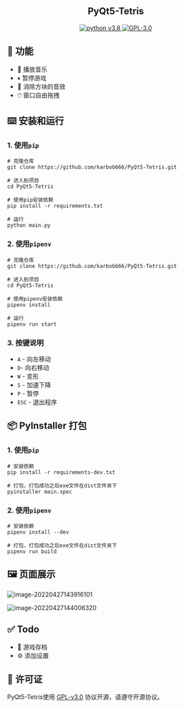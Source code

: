<h2 align="center">PyQt5-Tetris</h2>

<p align="center">
    <a href="https://img.shields.io/github/pipenv/locked/python-version/karbob666/pyqt5-tetris">
        <img src="https://img.shields.io/github/pipenv/locked/python-version/karbob666/pyqt5-tetris" alt="python v3.8" />
    </a>
    <a href="https://img.shields.io/github/license/karbob666/PyQt5-Tetris">
        <img src="https://img.shields.io/github/license/karbob666/PyQt5-Tetris" alt="GPL-3.0" />
    </a>
</p>

## 📝 功能

- 🎵 播放音乐
- ⏸︎ 暂停游戏
- 🎸 消除方块的音效
- 🖱️ 窗口自由拖拽

## ⌨️ 安装和运行

### 1. 使用`pip`

```shell
# 克隆仓库
git clone https://github.com/karbob666/PyQt5-Tetris.git

# 进入到项目
cd PyQt5-Tetris

# 使用pip安装依赖
pip install -r requirements.txt

# 运行
python main.py
```

### 2. 使用`pipenv`

```shell
# 克隆仓库
git clone https://github.com/karbob666/PyQt5-Tetris.git

# 进入到项目
cd PyQt5-Tetris

# 使用pipenv安装依赖
pipenv install

# 运行
pipenv run start
```

### 3. 按键说明

- `A` - 向左移动
- `D`- 向右移动
- `W` - 变形
- `S` - 加速下降
- `P` - 暂停
- `ESC` - 退出程序

## 📦 PyInstaller 打包

### 1. 使用`pip`

```shell
# 安装依赖
pip install -r requirements-dev.txt

# 打包，打包成功之后exe文件在dist文件夹下
pyinstaller main.spec
```

### 2. 使用`pipenv`

```shell
# 安装依赖
pipenv install --dev

# 打包，打包成功之后exe文件在dist文件夹下
pipenv run build
```

## 🖼️ 页面展示

![image-20220427143916101](https://karbob-bucket.oss-cn-hangzhou.aliyuncs.com/markdown/image-20220427143916101.png)

![image-20220427144006320](https://karbob-bucket.oss-cn-hangzhou.aliyuncs.com/markdown/image-20220427144006320.png)

## ✅ Todo

- 📄 游戏存档
- ⚙️ 添加设置

## 📜 许可证

PyQt5-Tetris使用 [GPL-v3.0](https://opensource.org/licenses/GPL-3.0) 协议开源，请遵守开源协议。